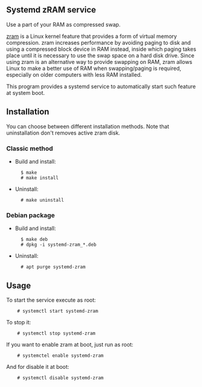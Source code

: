 Systemd zRAM service
--------------------

Use a part of your RAM as compressed swap.


[zram](https://en.wikipedia.org/wiki/Main_Page) is a Linux kernel feature that
provides a form of virtual memory compression. zram increases performance by
avoiding paging to disk and using a compressed block device in RAM instead,
inside which paging takes place until it is necessary to use the swap space on
a hard disk drive. Since using zram is an alternative way to provide swapping
on RAM, zram allows Linux to make a better use of RAM when swapping/paging is
required, especially on older computers with less RAM installed.

This program provides a systemd service to automatically start such feature at
system boot.


Installation
------------

You can choose between different installation methods. Note that uninstallation 
don't removes active zram disk.

### Classic method ###

- Build and install:

        $ make
        # make install

- Uninstall:

        # make uninstall

### Debian package ###

- Build and install:

        $ make deb
        # dpkg -i systemd-zram_*.deb

- Uninstall:

        # apt purge systemd-zram

Usage
-----

To start the service execute as root:

        # systemctl start systemd-zram

To stop it:

        # systemctl stop systemd-zram

If you want to enable zram at boot, just run as root:

        # systemctel enable systemd-zram

And for disable it at boot:

        # systemctl disable systemd-zram


